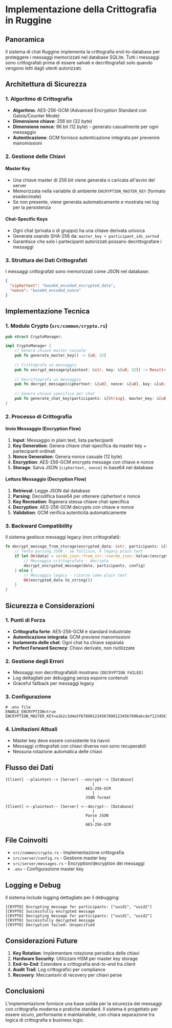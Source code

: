 # Implementazione della Crittografia in Ruggine

## Panoramica

Il sistema di chat Ruggine implementa la crittografia end-to-database per proteggere i messaggi memorizzati nel database SQLite. Tutti i messaggi sono crittografati prima di essere salvati e decrittografati solo quando vengono letti dagli utenti autorizzati.

## Architettura di Sicurezza

### 1. Algoritmo di Crittografia

- **Algoritmo**: AES-256-GCM (Advanced Encryption Standard con Galois/Counter Mode)
- **Dimensione chiave**: 256 bit (32 byte)
- **Dimensione nonce**: 96 bit (12 byte) - generato casualmente per ogni messaggio
- **Autenticazione**: GCM fornisce autenticazione integrata per prevenire manomissioni

### 2. Gestione delle Chiavi

#### Master Key
- Una chiave master di 256 bit viene generata o caricata all'avvio del server
- Memorizzata nella variabile di ambiente `ENCRYPTION_MASTER_KEY` (formato esadecimale)
- Se non presente, viene generata automaticamente e mostrata nei log per la persistenza

#### Chat-Specific Keys
- Ogni chat (privata o di gruppo) ha una chiave derivata univoca
- Generata usando SHA-256 da: `master_key + participant_ids_sorted`
- Garantisce che solo i partecipanti autorizzati possano decrittografare i messaggi

### 3. Struttura dei Dati Crittografati

I messaggi crittografati sono memorizzati come JSON nel database:

```json
{
  "ciphertext": "base64_encoded_encrypted_data",
  "nonce": "base64_encoded_nonce"
}
```

## Implementazione Tecnica

### 1. Modulo Crypto (`src/common/crypto.rs`)

```rust
pub struct CryptoManager;

impl CryptoManager {
    // Genera chiave master casuale
    pub fn generate_master_key() -> [u8; 32]
    
    // Crittografa un messaggio
    pub fn encrypt_message(plaintext: &str, key: &[u8; 32]) -> Result<(Vec<u8>, Vec<u8>), Unspecified>
    
    // Decrittografa un messaggio
    pub fn decrypt_message(ciphertext: &[u8], nonce: &[u8], key: &[u8; 32]) -> Result<String, Unspecified>
    
    // Genera chiave specifica per chat
    pub fn generate_chat_key(participants: &[String], master_key: &[u8; 32]) -> [u8; 32]
}
```

### 2. Processo di Crittografia

#### Invio Messaggio (Encryption Flow)

1. **Input**: Messaggio in plain text, lista partecipanti
2. **Key Generation**: Genera chiave chat-specifica da master key + partecipanti ordinati
3. **Nonce Generation**: Genera nonce casuale (12 byte)
4. **Encryption**: AES-256-GCM encrypts message con chiave e nonce
5. **Storage**: Salva JSON `{ciphertext, nonce}` in base64 nel database

#### Lettura Messaggio (Decryption Flow)

1. **Retrieval**: Legge JSON dal database
2. **Parsing**: Decodifica base64 per ottenere ciphertext e nonce
3. **Key Recreation**: Rigenera stessa chiave chat-specifica
4. **Decryption**: AES-256-GCM decrypts con chiave e nonce
5. **Validation**: GCM verifica autenticità automaticamente

### 3. Backward Compatibility

Il sistema gestisce messaggi legacy (non crittografati):

```rust
fn decrypt_message_from_storage(encrypted_data: &str, participants: &[String], config: &ServerConfig) -> Result<String, String> {
    // Tenta parsing JSON - se fallisce, è legacy plain text
    if let Ok(data) = serde_json::from_str::<serde_json::Value>(encrypted_data) {
        // Messaggio crittografato - decripta
        decrypt_encrypted_message(data, participants, config)
    } else {
        // Messaggio legacy - ritorna come plain text
        Ok(encrypted_data.to_string())
    }
}
```

## Sicurezza e Considerazioni

### 1. Punti di Forza

- **Crittografia forte**: AES-256-GCM è standard industriale
- **Autenticazione integrata**: GCM previene manomissioni
- **Isolamento delle chat**: Ogni chat ha chiave separata
- **Perfect Forward Secrecy**: Chiavi derivate, non riutilizzate

### 2. Gestione degli Errori

- Messaggi non decrittografabili mostrano `[DECRYPTION FAILED]`
- Log dettagliati per debugging senza esporre contenuti
- Graceful fallback per messaggi legacy

### 3. Configurazione

```env
# .env file
ENABLE_ENCRYPTION=true
ENCRYPTION_MASTER_KEY=a1b2c3d4e5f6789012345678901234567890abcdef1234567890abcdef123456
```

### 4. Limitazioni Attuali

- Master key deve essere consistente tra riavvii
- Messaggi crittografati con chiavi diverse non sono recuperabili
- Nessuna rotazione automatica delle chiavi

## Flusso dei Dati

```
[Client] --plaintext--> [Server] --encrypt--> [Database]
                                      |
                                   AES-256-GCM
                                      |
                                   JSON format
                                      
[Client] <--plaintext-- [Server] <--decrypt-- [Database]
                                      |
                                   Parse JSON
                                      |
                                   AES-256-GCM
```

## File Coinvolti

- `src/common/crypto.rs` - Implementazione crittografia
- `src/server/config.rs` - Gestione master key
- `src/server/messages.rs` - Encryption/decryption dei messaggi
- `.env` - Configurazione master key

## Logging e Debug

Il sistema include logging dettagliato per il debugging:

```
[CRYPTO] Encrypting message for participants: ["uuid1", "uuid2"]
[CRYPTO] Successfully encrypted message
[CRYPTO] Decrypting message for participants: ["uuid1", "uuid2"]
[CRYPTO] Successfully decrypted message
[CRYPTO] Decryption failed: Unspecified
```

## Considerazioni Future

1. **Key Rotation**: Implementare rotazione periodica delle chiavi
2. **Hardware Security**: Utilizzare HSM per master key storage
3. **End-to-End**: Estendere a crittografia end-to-end tra client
4. **Audit Trail**: Log crittografici per compliance
5. **Recovery**: Meccanismi di recovery per chiavi perse

## Conclusioni

L'implementazione fornisce una base solida per la sicurezza dei messaggi con crittografia moderna e pratiche standard. Il sistema è progettato per essere sicuro, performante e maintainabile, con chiara separazione tra logica di crittografia e business logic.

